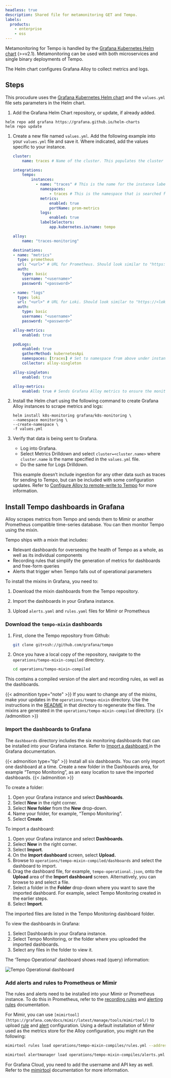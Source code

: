 ```yaml
---
headless: true
description: Shared file for metamonitoring GET and Tempo.
labels:
  products:
    - enterprise
    - oss
---
```


[//]: # 'This file documents the best practices for monitoring for Tempo.'
[//]: # 'This shared file is included in these locations:'
[//]: # '/tempo/docs/sources/tempo/operations/monitor/set-up-monitoring.md'
[//]: #
[//]: # 'If you make changes to this file, verify that the meaning and content are not changed in any place where the file is included.'
[//]: # 'Any links should be fully qualified and not relative: /docs/grafana/ instead of ../grafana/.'


Metamonitoring for Tempo is handled by the [Grafana Kubernetes Helm chart](https://github.com/grafana/k8s-monitoring-helm) (>=v2.1). Metamonitoring can be used with both microservices and single binary deployments of Tempo.

The Helm chart configures Grafana Alloy to collect metrics and logs.

## Steps

This procudure uses the [Grafana Kubernetes Helm chart](https://github.com/grafana/k8s-monitoring-helm) and the `values.yml` file sets parameters in the Helm chart.

1. Add the Grafana Helm Chart repository, or update, if already added. 

```
helm repo add grafana https://grafana.github.io/helm-charts  
helm repo update
```

1. Create a new file named `values.yml`. Add the following example into your `values.yml` file and save it. Where indicated, add the values specific to your instance.

    ```yaml
    cluster:
        name: traces # Name of the cluster. This populates the cluster label.

    integrations:
        tempo:
            instances:
              - name: "traces" # This is the name for the instance label that reports.
                namespaces:
                    - traces # This is the namespace that is searched for Tempo instances. Change this accordingly.
                metrics:
                    enabled: true
                    portName: prom-metrics
                logs:
                    enabled: true
                labelSelectors:
                    app.kubernetes.io/name: tempo

    alloy:
        name: "traces-monitoring"

    destinations:
    - name: "metrics"
      type: prometheus
      url: "<url>" # URL for Prometheus. Should look similar to "https://<prometheus host>/api/prom/push".
      auth:
        type: basic
        username: "<username>"
        password: "<password>"

    - name: "logs"
      type: loki
      url: "<url>" # URL for Loki. Should look similar to "https://<loki host>/loki/api/v1/push".
      auth:
        type: basic
        username: "<username>" 
        password: "<password>"

    alloy-metrics:
        enabled: true

    podLogs:
        enabled: true
        gatherMethod: kubernetesApi
        namespaces: [traces] # Set to namespace from above under instances.
        collector: alloy-singleton

    alloy-singleton:
        enabled: true

    alloy-metrics:
        enabled: true # Sends Grafana Alloy metrics to ensure the monitoring is working properly.
    ```

1. Install the Helm chart using the following command to create Grafana Alloy instances to scrape metrics and logs:

    ```
    helm install k8s-monitoring grafana/k8s-monitoring \
    --namespace monitoring \
    --create-namespace \
    -f values.yml
    ```

1. Verify that data is being sent to Grafana. 
    - Log into Grafana. 
    - Select Metrics Drilldown and select `cluster=<cluster.name>` where `cluster.name` is the name specified in the `values.yml` file. 
    - Do the same for Logs Drilldown.

    This example doesn’t include ingestion for any other data such as traces for sending to Tempo, but can be included with some configuration updates.
    Refer to [Configure Alloy to remote-write to Tempo](https://grafana.com/docs/tempo/<TEMPO_VERSION>/setup/set-up-test-app/) for more information.

## Install Tempo dashboards in Grafana

Alloy scrapes metrics from Tempo and sends them to Mimir or another Prometheus compatible time-series database.
You can then monitor Tempo using the mixin.

Tempo ships with a mixin that includes:

* Relevant dashboards for overseeing the health of Tempo as a whole, as well as its individual components
* Recording rules that simplify the generation of metrics for dashboards and free-form queries
* Alerts that trigger when Tempo falls out of operational parameters

To install the mixins in Grafana, you need to:

1. Download the mixin dashboards from the Tempo repository.

1. Import the dashboards in your Grafana instance.

1. Upload `alerts.yaml` and `rules.yaml` files for Mimir or Prometheus

### Download the `tempo-mixin` dashboards

1. First, clone the Tempo repository from Github:
   ```bash
   git clone git+ssh://github.com/grafana/tempo
   ```

1. Once you have a local copy of the repository, navigate to the `operations/tempo-mixin-compiled` directory.
   ```bash
   cd operations/tempo-mixin-compiled
   ```

This contains a compiled version of the alert and recording rules, as well as the dashboards.

{{< admonition type="note" >}}
If you want to change any of the mixins, make your updates in the `operations/tempo-mixin` directory.
Use the instructions in the [README](https://github.com/grafana/tempo/tree/main/operations/tempo-mixin) in that directory to regenerate the files.
The mixins are generated in the `operations/tempo-mixin-compiled` directory.
{{< /admonition >}}

### Import the dashboards to Grafana

The `dashboards` directory includes the six monitoring dashboards that can be installed into your Grafana instance.
Refer to [Import a dashboard ](https://grafana.com/docs/grafana/latest/dashboards/build-dashboards/import-dashboards/)in the Grafana documentation.

{{< admonition type="tip" >}}
Install all six dashboards.
You can only import one dashboard at a time.
Create a new folder in the Dashboards area, for example “Tempo Monitoring”, as an easy location to save the imported dashboards.
{{< /admonition >}}

To create a folder:

1. Open your Grafana instance and select **Dashboards**.
1. Select **New** in the right corner.
1. Select **New folder** from the **New** drop-down.
1. Name your folder, for example, “Tempo Monitoring”.
1. Select **Create**.

To import a dashboard:

1. Open your Grafana instance and select **Dashboards**.
1. Select **New** in the right corner.
1. Select **Import**.
1. On the **Import dashboard** screen, select **Upload.**
1. Browse to `operations/tempo-mixin-compiled/dashboards` and select the dashboard to import.
1. Drag the dashboard file, for example, `tempo-operational.json`, onto the **Upload** area of the **Import dashboard** screen. Alternatively, you can browse to and select a file.
1. Select a folder in the **Folder** drop-down where you want to save the imported dashboard. For example, select Tempo Monitoring created in the earlier steps.
1. Select **Import**.

The imported files are listed in the Tempo Monitoring dashboard folder.

To view the dashboards in Grafana:

1. Select Dashboards in your Grafana instance.
1. Select Tempo Monitoring, or the folder where you uploaded the imported dashboards.
1. Select any files in the folder to view it.

The ‘Tempo Operational’ dashboard shows read (query) information:

![Tempo Operational dashboard](/media/docs/tempo/screenshot-tempo-ops-dashboard.png "Tempo Operational dashboard")

### Add alerts and rules to Prometheus or Mimir

The rules and alerts need to be installed into your Mimir or Prometheus instance.
To do this in Prometheus, refer to the [recording rules](https://prometheus.io/docs/prometheus/latest/configuration/recording_rules/) and [alerting rules](https://prometheus.io/docs/prometheus/latest/configuration/alerting_rules/) documentation.

For Mimir, you can use `[mimirtool](https://grafana.com/docs/mimir/latest/manage/tools/mimirtool/)` to upload [rule](https://grafana.com/docs/mimir/latest/manage/tools/mimirtool/#rules) and [alert](https://grafana.com/docs/mimir/latest/manage/tools/mimirtool/#alertmanager) configuration.
Using a default installation of Mimir used as the metrics store for the Alloy configuration, you might run the following:

```bash
mimirtool rules load operations/tempo-mixin-compiles/rules.yml --address=https://mimir-cluster.distributor.mimir.svc.cluster.local:9001

mimirtool alertmanager load operations/tempo-mixin-compiles/alerts.yml --address=https://mimir-cluster.distributor.mimir.svc.cluster.local:9001
```

For Grafana Cloud, you need to add the username and API key as well.
Refer to the [mimirtool](https://grafana.com/docs/mimir/latest/manage/tools/mimirtool/) documentation for more information.
